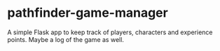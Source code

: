 pathfinder-game-manager
=======================

A simple Flask app to keep track of players, characters and experience points.  Maybe a log of the game as well.
